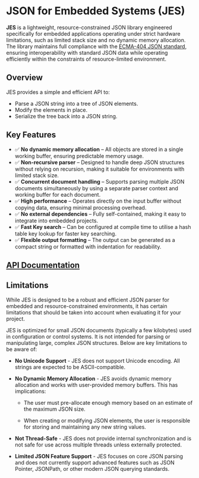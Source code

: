 # JSON for Embedded Systems (JES)

**JES** is a lightweight, resource-constrained JSON library engineered specifically for embedded applications operating under strict hardware limitations, such as limited stack size and no dynamic memory allocation. The library maintains full compliance with the [ECMA-404 JSON standard](https://ecma-international.org/publications-and-standards/standards/ecma-404), ensuring interoperability with standard JSON data while operating efficiently within the constraints of resource-limited environment.

## Overview

JES provides a simple and efficient API to:

- Parse a JSON string into a tree of JSON elements.
- Modify the elements in place.
- Serialize the tree back into a JSON string.

## Key Features

- ✅ **No dynamic memory allocation** – All objects are stored in a single working buffer, ensuring predictable memory usage.
- ✅ **Non-recursive parser** – Designed to handle deep JSON structures without relying on recursion, making it suitable for environments with limited stack size.
- ✅ **Concurrent document handling** – Supports parsing multiple JSON documents simultaneously by using a separate parser context and working buffer for each document.
- ✅ **High performance** – Operates directly on the input buffer without copying data, ensuring minimal processing overhead.
- ✅ **No external dependencies** – Fully self-contained, making it easy to integrate into embedded projects.
- ✅ **Fast Key search**  – Can be configured at compile time to utilise a hash table key lookup for faster key searching.
- ✅ **Flexible output formatting** – The output can be generated as a compact string or formatted with indentation for readability.

## [API Documentation](https://github.com/omidbimo/JES/blob/main/documentation.md)

## Limitations

While JES is designed to be a robust and efficient JSON parser for embedded and resource-constrained environments, it has certain limitations that should be taken into account when evaluating it for your project.

JES is optimized for small JSON documents (typically a few kilobytes) used in configuration or control systems. It is not intended for parsing or manipulating large, complex JSON structures. Below are key limitations to be aware of:

- **No Unicode Support** - JES does not support Unicode encoding. All strings are expected to be ASCII-compatible.

- **No Dynamic Memory Allocation** - JES avoids dynamic memory allocation and works with user-provided memory buffers. This has implications:
  
  - The user must pre-allocate enough memory based on an estimate of the maximum JSON size.
  
  - When creating or modifying JSON elements, the user is responsible for storing and maintaining any new string values.

- **Not Thread-Safe** - JES does not provide internal synchronization and is not safe for use across multiple threads unless externally protected.

- **Limited JSON Feature Support** - JES focuses on core JSON parsing and does not currently support advanced features such as JSON Pointer, JSONPath, or other modern JSON querying standards.
